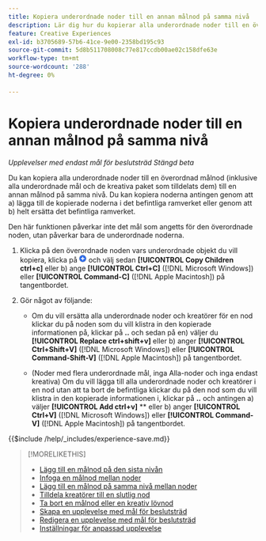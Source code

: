 ```yaml
---
title: Kopiera underordnade noder till en annan målnod på samma nivå
description: Lär dig hur du kopierar alla underordnade noder till en överordnad målnod till en annan målnod på samma nivå
feature: Creative Experiences
exl-id: b3705689-57b6-41ce-9e00-2358bd195c93
source-git-commit: 5d8b511708008c77e817ccdb00ae02c158dfe63e
workflow-type: tm+mt
source-wordcount: '288'
ht-degree: 0%

---
```


# Kopiera underordnade noder till en annan målnod på samma nivå

*Upplevelser med endast mål för beslutsträd*
*Stängd beta*

Du kan kopiera alla underordnade noder till en överordnad målnod (inklusive alla underordnade mål och de kreativa paket som tilldelats dem) till en annan målnod på samma nivå. Du kan kopiera noderna antingen genom att a) lägga till de kopierade noderna i det befintliga ramverket eller genom att b) helt ersätta det befintliga ramverket. <!-- Give the main use case or an example to explain. -->

Den här funktionen påverkar inte det mål som angetts för den överordnade noden, utan påverkar bara de underordnade noderna.

<!-- 1. [ways to get to the decision tree] -->

1. Klicka på den överordnade noden vars underordnade objekt du vill kopiera, klicka på ![Lägg till](/help/creative/assets/add.png "Lägg till") och välj sedan **[!UICONTROL Copy Children ctrl+c]** eller b\) ange **[!UICONTROL Ctrl+C]** ([!DNL Microsoft Windows]) eller **[!UICONTROL Command-C]** ([!DNL Apple Macintosh]) på tangentbordet.

1. Gör något av följande:

   * Om du vill ersätta alla underordnade noder och kreatörer för en nod klickar du på noden som du vill klistra in den kopierade informationen på, klickar på **..** och sedan på en\) väljer du **[!UICONTROL Replace ctrl+shift+v]** eller b\) anger **[!UICONTROL Ctrl+Shift+V]** ([!DNL Microsoft Windows]) eller **[!UICONTROL Command-Shift-V]** ([!DNL Apple Macintosh]) på tangentbordet.

   * (Noder med flera underordnade mål, inga Alla-noder och inga endast kreativa) Om du vill lägga till alla underordnade noder och kreatörer i en nod utan att ta bort de befintliga klickar du på den nod som du vill klistra in den kopierade informationen i, klickar på **..** och antingen a\) väljer **[!UICONTROL Add ctrl+v]** ** eller b\) anger **[!UICONTROL Ctrl+V]** ([!DNL Microsoft Windows]) eller **[!UICONTROL Command-V]** ([!DNL Apple Macintosh]) på tangentbordet.

<!--
1. (Optional) To save the experience, click **[!UICONTROL Save]**, and then do the following.
...

These formatted steps are inserted automatically from text in the following file in the _includes folder, which reused in multiple places.
-->

{{$include /help/_includes/experience-save.md}}

>[!MORELIKETHIS]
>
>* [Lägg till en målnod på den sista nivån](experience-target-node-add-final.md)
>* [Infoga en målnod mellan noder](experience-target-node-add-inner.md)
>* [Lägg till en målnod på samma nivå mellan noder](experience-target-node-add-sibling.md)
>* [Tilldela kreatörer till en slutlig nod](experience-assign-creative-bundles.md)
>* [Ta bort en målnod eller en kreativ lövnod](/help/creative/experiences/experience-target-node-delete.md)
>* [Skapa en upplevelse med mål för beslutsträd](experience-create-targeting.md)
>* [Redigera en upplevelse med mål för beslutsträd](experience-edit-targeting.md)
>* [Inställningar för anpassad upplevelse](experience-settings-targeting.md)
